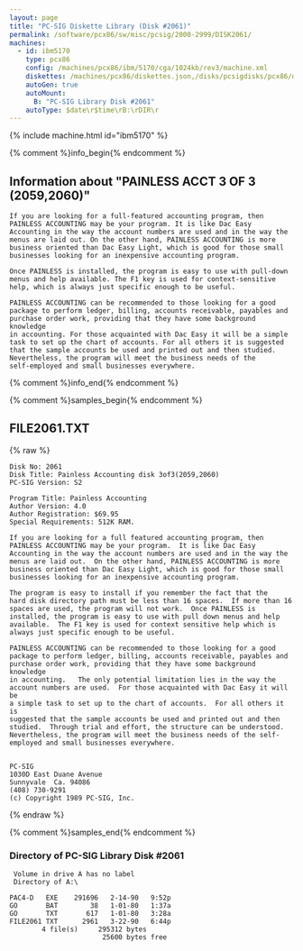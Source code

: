 ```yaml
---
layout: page
title: "PC-SIG Diskette Library (Disk #2061)"
permalink: /software/pcx86/sw/misc/pcsig/2000-2999/DISK2061/
machines:
  - id: ibm5170
    type: pcx86
    config: /machines/pcx86/ibm/5170/cga/1024kb/rev3/machine.xml
    diskettes: /machines/pcx86/diskettes.json,/disks/pcsigdisks/pcx86/diskettes.json
    autoGen: true
    autoMount:
      B: "PC-SIG Library Disk #2061"
    autoType: $date\r$time\rB:\rDIR\r
---
```


{% include machine.html id="ibm5170" %}

{% comment %}info_begin{% endcomment %}

## Information about "PAINLESS ACCT 3 OF 3 (2059,2060)"

    If you are looking for a full-featured accounting program, then
    PAINLESS ACCOUNTING may be your program. It is like Dac Easy
    Accounting in the way the account numbers are used and in the way the
    menus are laid out. On the other hand, PAINLESS ACCOUNTING is more
    business oriented than Dac Easy Light, which is good for those small
    businesses looking for an inexpensive accounting program.
    
    Once PAINLESS is installed, the program is easy to use with pull-down
    menus and help available. The F1 key is used for context-sensitive
    help, which is always just specific enough to be useful.
    
    PAINLESS ACCOUNTING can be recommended to those looking for a good
    package to perform ledger, billing, accounts receivable, payables and
    purchase order work, providing that they have some background knowledge
    in accounting. For those acquainted with Dac Easy it will be a simple
    task to set up the chart of accounts. For all others it is suggested
    that the sample accounts be used and printed out and then studied.
    Nevertheless, the program will meet the business needs of the
    self-employed and small businesses everywhere.
{% comment %}info_end{% endcomment %}

{% comment %}samples_begin{% endcomment %}

## FILE2061.TXT

{% raw %}
```
Disk No: 2061                                                           
Disk Title: Painless Accounting disk 3of3(2059,2060)                    
PC-SIG Version: S2                                                      
                                                                        
Program Title: Painless Accounting                                      
Author Version: 4.0                                                     
Author Registration: $69.95                                             
Special Requirements: 512K RAM.                                         
                                                                        
If you are looking for a full featured accounting program, then         
PAINLESS ACCOUNTING may be your program.  It is like Dac Easy           
Accounting in the way the account numbers are used and in the way the   
menus are laid out.  On the other hand, PAINLESS ACCOUNTING is more     
business oriented than Dac Easy Light, which is good for those small    
businesses looking for an inexpensive accounting program.               
                                                                        
The program is easy to install if you remember the fact that the        
hard disk directory path must be less than 16 spaces.  If more than 16  
spaces are used, the program will not work.  Once PAINLESS is           
installed, the program is easy to use with pull down menus and help     
available.  The F1 key is used for context sensitive help which is      
always just specific enough to be useful.                               
                                                                        
PAINLESS ACCOUNTING can be recommended to those looking for a good      
package to perform ledger, billing, accounts receivable, payables and   
purchase order work, providing that they have some background knowledge 
in accounting.   The only potential limitation lies in the way the      
account numbers are used.  For those acquainted with Dac Easy it will be
a simple task to set up to the chart of accounts.  For all others it is 
suggested that the sample accounts be used and printed out and then     
studied.  Through trial and effort, the structure can be understood.    
Nevertheless, the program will meet the business needs of the self-     
employed and small businesses everywhere.                               
                                                                        
                                                                        
PC-SIG                                                                  
1030D East Duane Avenue                                                 
Sunnyvale  Ca. 94086                                                    
(408) 730-9291                                                          
(c) Copyright 1989 PC-SIG, Inc.                                         
```
{% endraw %}

{% comment %}samples_end{% endcomment %}

### Directory of PC-SIG Library Disk #2061

     Volume in drive A has no label
     Directory of A:\

    PAC4-D   EXE    291696   2-14-90   9:52p
    GO       BAT        38   1-01-80   1:37a
    GO       TXT       617   1-01-80   3:28a
    FILE2061 TXT      2961   3-22-90   6:44p
            4 file(s)     295312 bytes
                           25600 bytes free
